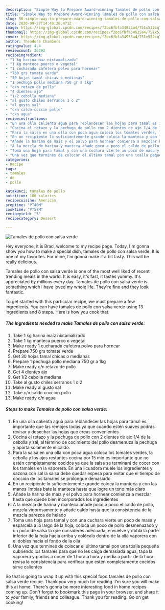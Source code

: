 ```yaml
---
description: "Simple Way to Prepare Award-winning Tamales de pollo con salsa verde"
title: "Simple Way to Prepare Award-winning Tamales de pollo con salsa verde"
slug: 50-simple-way-to-prepare-award-winning-tamales-de-pollo-con-salsa-verde
date: 2020-09-27T14:40:26.471Z
image: https://img-global.cpcdn.com/recipes/f2bc6fbfa34935a4/751x532cq70/tamales-de-pollo-con-salsa-verde-foto-principal.jpg
thumbnail: https://img-global.cpcdn.com/recipes/f2bc6fbfa34935a4/751x532cq70/tamales-de-pollo-con-salsa-verde-foto-principal.jpg
cover: https://img-global.cpcdn.com/recipes/f2bc6fbfa34935a4/751x532cq70/tamales-de-pollo-con-salsa-verde-foto-principal.jpg
author: Theodore Chambers
ratingvalue: 4.4
reviewcount: 30393
recipeingredient:
- "1 kg harina maz nixtamalizado"
- "1 kg manteca puerco o vegetal"
- "1 cucharada cafetera polvo para hornear"
- "750 grs tomate verde"
- "30 hojas tamal chicas o medianas"
- "1 pechuga pollo mediana 750 gr a 1kg"
- "c/n retazo de pollo"
- "4 dientes ajo"
- "1/2 cebolla mediana"
- "al gusto chiles serranos 1 o 2"
- "al gusto sal"
- "c/n caldo coccin pollo"
- "c/n agua"
recipeinstructions:
- "En una olla calienta agua para reblandecer las hojas para tamal es importante que las remojes todas ya que cuando estén suaves podrás revisar y desechar las hojas que creas convenientes"
- "Cocina el retazo y la pechuga de pollo con 2 dientes de ajo 1/4 de la cebolla y sal, al término de cocimiento del pollo desmenuza la pechuga y aparta solamente el caldo."
- "Para la salsa en una olla con poca agua coloca los tomates verdes, la cebolla y los ajos restantes cocina por 15 min es importante que no estén completamente cocidos ya que la salsa se terminará de cocer con los tamales en la vaporera. En una licuadora muele los ingredientes y sazona con sal la salsa debe quedar espesa para evitar que el tiempo de cocción de los tamales se prólongue demasiado"
- "En un recipiente lo suficientemente grande coloca la manteca y con las manos limpias bate la manteca hasta que logre un tono más claro"
- "Añade la harina de maíz y el polvo para hornear comienza a mezclar hasta que quede bien incorporados los ingredientes"
- "A la mezcla de harina y manteca añade poco a poco el caldo de pollo, mezcla vigorosamente y añade caldo hasta que la consistencia de la mezcla parezca de helado"
- "Toma una hoja para tamal y con una cuchara vierte un poco de masa y esparcela a lo largo de la hoja, coloca un poco de pollo desmenuzado y un poco de salsa la que consideres adecuada, envuelve y dobla la parte inferior de la hoja hacia arriba y colócalo dentro de la olla vaporera con el dobles hacia el fondo de la olla"
- "Una vez que termines de colocar el último tamal pon una toalla pequeña cubriendo los tamales para que no les caiga demasiada agua, tapa la vaporera y ponlos a cocer de 1 hora a hora y media a partir de la hora revisa la consistencia para verificar que estén completamente cocidos sirve calientes"
categories:
- Recipe
tags:
- tamales
- de
- pollo

katakunci: tamales de pollo 
nutrition: 106 calories
recipecuisine: American
preptime: "PT40M"
cooktime: "PT57M"
recipeyield: "3"
recipecategory: Dessert

---
```



![Tamales de pollo con salsa verde](https://img-global.cpcdn.com/recipes/f2bc6fbfa34935a4/751x532cq70/tamales-de-pollo-con-salsa-verde-foto-principal.jpg)

Hey everyone, it is Brad, welcome to my recipe page. Today, I'm gonna show you how to make a special dish, tamales de pollo con salsa verde. It is one of my favorites. For mine, I'm gonna make it a bit tasty. This will be really delicious.

Tamales de pollo con salsa verde is one of the most well liked of recent trending meals in the world. It is easy, it's fast, it tastes yummy. It's appreciated by millions every day. Tamales de pollo con salsa verde is something which I have loved my whole life. They're fine and they look fantastic.




To get started with this particular recipe, we must prepare a few ingredients. You can have tamales de pollo con salsa verde using 13 ingredients and 8 steps. Here is how you cook that.

<!--inarticleads1-->

##### The ingredients needed to make Tamales de pollo con salsa verde:

1. Take 1 kg harina maíz nixtamalizado
1. Take 1 kg manteca puerco o vegetal
1. Make ready 1 cucharada cafetera polvo para hornear
1. Prepare 750 grs tomate verde
1. Get 30 hojas tamal chicas o medianas
1. Prepare 1 pechuga pollo mediana 750 gr a 1kg
1. Make ready c/n retazo de pollo
1. Get 4 dientes ajo
1. Get 1/2 cebolla mediana
1. Take al gusto chiles serranos 1 o 2
1. Make ready al gusto sal
1. Take c/n caldo cocción pollo
1. Make ready c/n agua




<!--inarticleads2-->

##### Steps to make Tamales de pollo con salsa verde:

1. En una olla calienta agua para reblandecer las hojas para tamal es importante que las remojes todas ya que cuando estén suaves podrás revisar y desechar las hojas que creas convenientes
1. Cocina el retazo y la pechuga de pollo con 2 dientes de ajo 1/4 de la cebolla y sal, al término de cocimiento del pollo desmenuza la pechuga y aparta solamente el caldo.
1. Para la salsa en una olla con poca agua coloca los tomates verdes, la cebolla y los ajos restantes cocina por 15 min es importante que no estén completamente cocidos ya que la salsa se terminará de cocer con los tamales en la vaporera. En una licuadora muele los ingredientes y sazona con sal la salsa debe quedar espesa para evitar que el tiempo de cocción de los tamales se prólongue demasiado
1. En un recipiente lo suficientemente grande coloca la manteca y con las manos limpias bate la manteca hasta que logre un tono más claro
1. Añade la harina de maíz y el polvo para hornear comienza a mezclar hasta que quede bien incorporados los ingredientes
1. A la mezcla de harina y manteca añade poco a poco el caldo de pollo, mezcla vigorosamente y añade caldo hasta que la consistencia de la mezcla parezca de helado
1. Toma una hoja para tamal y con una cuchara vierte un poco de masa y esparcela a lo largo de la hoja, coloca un poco de pollo desmenuzado y un poco de salsa la que consideres adecuada, envuelve y dobla la parte inferior de la hoja hacia arriba y colócalo dentro de la olla vaporera con el dobles hacia el fondo de la olla
1. Una vez que termines de colocar el último tamal pon una toalla pequeña cubriendo los tamales para que no les caiga demasiada agua, tapa la vaporera y ponlos a cocer de 1 hora a hora y media a partir de la hora revisa la consistencia para verificar que estén completamente cocidos sirve calientes




So that is going to wrap it up with this special food tamales de pollo con salsa verde recipe. Thank you very much for reading. I'm sure you will make this at home. There's gonna be more interesting food in home recipes coming up. Don't forget to bookmark this page in your browser, and share it to your family, friends and colleague. Thank you for reading. Go on get cooking!
